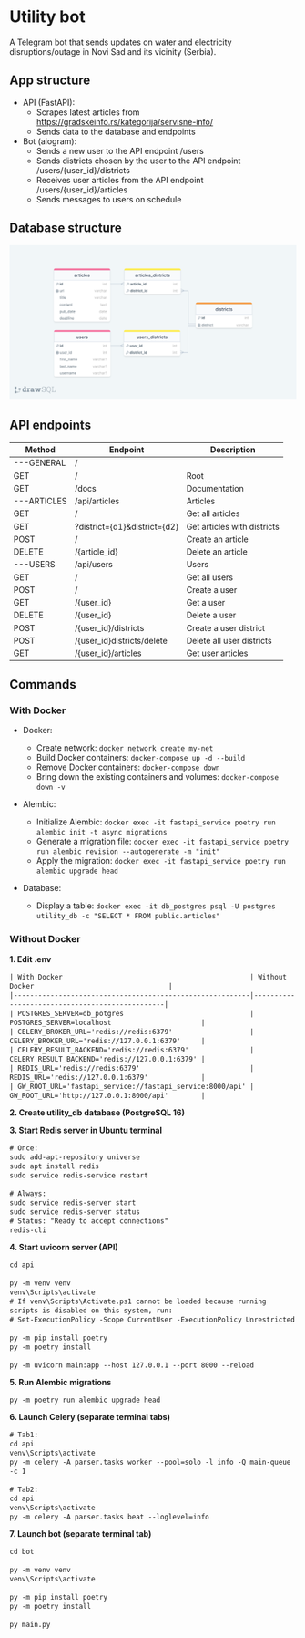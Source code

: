 # Utility bot

A Telegram bot that sends updates on water and electricity disruptions/outage in Novi Sad and its vicinity (Serbia).

## App structure

- API (FastAPI): 
  - Scrapes latest articles from https://gradskeinfo.rs/kategorija/servisne-info/
  - Sends data to the database and endpoints
- Bot (aiogram):
  - Sends a new user to the API endpoint /users
  - Sends districts chosen by the user to the API endpoint /users/{user_id}/districts
  - Receives user articles from the API endpoint /users/{user_id}/articles
  - Sends messages to users on schedule

## Database structure

![Database structure](https://raw.githubusercontent.com/kooznitsa/utility_bot/main/api/database/db_diagram.png)

## API endpoints

| Method      | Endpoint                     | Description                 |
|-------------|------------------------------|-----------------------------|
| ---GENERAL  | /	                           |                             |
| GET	        | /	                           | Root                        |
| GET	        | /docs	                       | Documentation               |
| ---ARTICLES | /api/articles                | Articles                    | 
| GET         | /                            | Get all articles            |
| GET         | ?district={d1}&district={d2} | Get articles with districts |
| POST        | /                            | Create an article           |
| DELETE      | /{article_id}                | Delete an article           |
| ---USERS	   | /api/users                   | Users                       |
| GET	        | /                            | Get all users               |
| POST	       | / 	                          | Create a user               |
| GET	        | /{user_id}	                  | Get a user                  |
| DELETE	     | /{user_id}	                  | Delete a user               |
| POST	       | /{user_id}/districts	        | Create a user district      |
| POST	       | /{user_id}districts/delete	  | Delete all user districts   |
| GET	        | /{user_id}/articles	         | Get user articles           |

## Commands

### With Docker

- Docker:
  - Create network: ```docker network create my-net```
  - Build Docker containers: ```docker-compose up -d --build```
  - Remove Docker containers: ```docker-compose down```
  - Bring down the existing containers and volumes: ```docker-compose down -v```

- Alembic:
  - Initialize Alembic: ```docker exec -it fastapi_service poetry run alembic init -t async migrations```
  - Generate a migration file: ```docker exec -it fastapi_service poetry run alembic revision --autogenerate -m "init"```
  - Apply the migration: ```docker exec -it fastapi_service poetry run alembic upgrade head```

- Database:
  - Display a table: ```docker exec -it db_postgres psql -U postgres utility_db -c "SELECT * FROM public.articles"```

### Without Docker

**1. Edit .env**
```
| With Docker                                              | Without Docker                                 |
|----------------------------------------------------------|------------------------------------------------|
| POSTGRES_SERVER=db_potgres                               | POSTGRES_SERVER=localhost                      |
| CELERY_BROKER_URL='redis://redis:6379'                   | CELERY_BROKER_URL='redis://127.0.0.1:6379'     |
| CELERY_RESULT_BACKEND='redis://redis:6379'               | CELERY_RESULT_BACKEND='redis://127.0.0.1:6379' |
| REDIS_URL='redis://redis:6379'                           | REDIS_URL='redis://127.0.0.1:6379'             |
| GW_ROOT_URL='fastapi_service://fastapi_service:8000/api' | GW_ROOT_URL='http://127.0.0.1:8000/api'        |
```

**2. Create utility_db database (PostgreSQL 16)**

**3. Start Redis server in Ubuntu terminal**
```
# Once:
sudo add-apt-repository universe
sudo apt install redis
sudo service redis-service restart

# Always:
sudo service redis-server start
sudo service redis-server status
# Status: "Ready to accept connections"
redis-cli
```

**4. Start uvicorn server (API)**
```
cd api

py -m venv venv
venv\Scripts\activate
# If venv\Scripts\Activate.ps1 cannot be loaded because running scripts is disabled on this system, run:
# Set-ExecutionPolicy -Scope CurrentUser -ExecutionPolicy Unrestricted

py -m pip install poetry
py -m poetry install

py -m uvicorn main:app --host 127.0.0.1 --port 8000 --reload
```

**5. Run Alembic migrations**
```
py -m poetry run alembic upgrade head
```

**6. Launch Celery (separate terminal tabs)**
```
# Tab1: 
cd api
venv\Scripts\activate
py -m celery -A parser.tasks worker --pool=solo -l info -Q main-queue -c 1

# Tab2:
cd api
venv\Scripts\activate
py -m celery -A parser.tasks beat --loglevel=info
```

**7. Launch bot (separate terminal tab)**
```
cd bot

py -m venv venv
venv\Scripts\activate

py -m pip install poetry
py -m poetry install

py main.py
```

